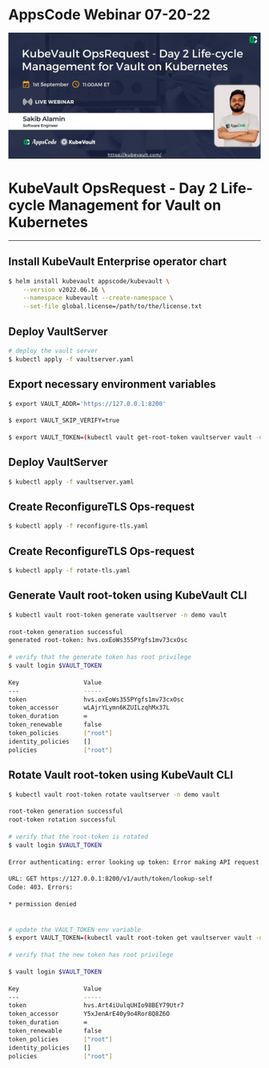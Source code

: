 # AppsCode Webinar 07-20-22

<p class="has-text-centered">
  <img src="./static/webinar-01-09-22.jpg" alt="Poster" style="border: none">
</p>

# KubeVault OpsRequest - Day 2 Life-cycle Management for Vault on Kubernetes

---

## Install KubeVault Enterprise operator chart

```bash
$ helm install kubevault appscode/kubevault \
    --version v2022.06.16 \
    --namespace kubevault --create-namespace \
    --set-file global.license=/path/to/the/license.txt
```

## Deploy VaultServer

```bash
# deploy the vault server
$ kubectl apply -f vaultserver.yaml
```

## Export necessary environment variables

```bash
$ export VAULT_ADDR='https://127.0.0.1:8200'

$ export VAULT_SKIP_VERIFY=true

$ export VAULT_TOKEN=(kubectl vault get-root-token vaultserver vault -n demo --value-only) 
```

## Deploy VaultServer

```bash
$ kubectl apply -f vaultserver.yaml
```

## Create ReconfigureTLS Ops-request

```bash
$ kubectl apply -f reconfigure-tls.yaml
```

## Create ReconfigureTLS Ops-request

```bash
$ kubectl apply -f rotate-tls.yaml
```

## Generate Vault root-token using KubeVault CLI

```bash
$ kubectl vault root-token generate vaultserver -n demo vault

root-token generation successful
generated root-token: hvs.oxEoWs355PYgfs1mv73cxOsc

# verify that the generate token has root privilege
$ vault login $VAULT_TOKEN

Key                  Value
---                  -----
token                hvs.oxEoWs355PYgfs1mv73cxOsc
token_accessor       wLAjrYLymn6KZUILzqhMx37L
token_duration       ∞
token_renewable      false
token_policies       ["root"]
identity_policies    []
policies             ["root"]

```

## Rotate Vault root-token using KubeVault CLI

```bash
$ kubectl vault root-token rotate vaultserver -n demo vault

root-token generation successful
root-token rotation successful

# verify that the root-token is rotated
$ vault login $VAULT_TOKEN

Error authenticating: error looking up token: Error making API request.

URL: GET https://127.0.0.1:8200/v1/auth/token/lookup-self
Code: 403. Errors:

* permission denied


# update the VAULT_TOKEN env variable
$ export VAULT_TOKEN=(kubectl vault root-token get vaultserver vault -n demo --value-only)

# verify that the new token has root privilege

$ vault login $VAULT_TOKEN

Key                  Value
---                  -----
token                hvs.Art4iUulqUHIo98BEY79Utr7
token_accessor       Y5xJenArE40y9o4Ror8Q8Z6O
token_duration       ∞
token_renewable      false
token_policies       ["root"]
identity_policies    []
policies             ["root"]

```